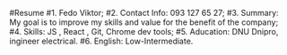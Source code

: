  #Resume
    #1. Fedo Viktor;
    #2. Contact Info: 
         093 127 65 27;
    #3. Summary: 
         My goal is to improve my skills and value for the benefit of the company;
    #4. Skills:
         JS , React , Git, Chrome dev tools;
    #5. Aducation:
        DNU Dnipro, ingineer electrical.
    #6. English:
                Low-Intermediate.   